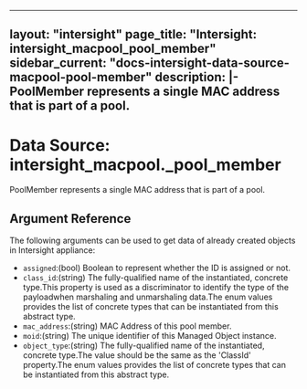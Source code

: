 
---
layout: "intersight"
page_title: "Intersight: intersight_macpool_pool_member"
sidebar_current: "docs-intersight-data-source-macpool-pool-member"
description: |-
PoolMember represents a single MAC address that is part of a pool.
---

# Data Source: intersight_macpool._pool_member
PoolMember represents a single MAC address that is part of a pool.
## Argument Reference
The following arguments can be used to get data of already created objects in Intersight appliance:
* `assigned`:(bool) Boolean to represent whether the ID is assigned or not. 
* `class_id`:(string) The fully-qualified name of the instantiated, concrete type.This property is used as a discriminator to identify the type of the payloadwhen marshaling and unmarshaling data.The enum values provides the list of concrete types that can be instantiated from this abstract type. 
* `mac_address`:(string) MAC Address of this pool member. 
* `moid`:(string) The unique identifier of this Managed Object instance. 
* `object_type`:(string) The fully-qualified name of the instantiated, concrete type.The value should be the same as the 'ClassId' property.The enum values provides the list of concrete types that can be instantiated from this abstract type. 
